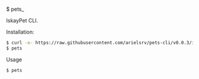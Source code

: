 $ pets_

IskayPet CLI.

Installation:

```bash
$ curl -o- https://raw.githubusercontent.com/arielsrv/pets-cli/v0.0.3/install.sh | bash
$ pets
```

Usage
```bash
$ pets
```
